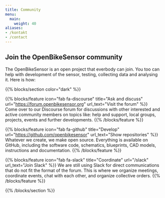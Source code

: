 ```yaml
---
title: Community
menu:
  main:
    weight: 40
aliases:
- /kontakt
- /contact
---
```


<section class="row td-box td-box--1 position-relative td-box--gradient td-box--height-auto">
<div class="container text-center td-arrow-down">
<span class="h4 mb-0">

# Join the OpenBikeSensor community

The OpenBikeSensor is an open project that everbody can join. You too can help
with development of the sensor, testing, collecting data and analysing it. Here is how:

</span>
</div>
</section>

{{% blocks/section color="dark" %}}

{{% blocks/feature icon="fab fa-discourse" title="Ask and discuss" url="https://forum.openbikesensor.org" url_text="Visit the forum" %}}
Come over to our Discourse forum for discussions with other interested and active community members
on topics like: help and support, local groups, projects, events and further developments.
{{% /blocks/feature %}}

{{% blocks/feature icon="fab fa-github" title="Develop" url="https://github.com/openbikesensor" url_text="Show repositories" %}}
Whatever we create, we make open source. Everything is available on GitHub,
including the software code, schematics, blueprints, CAD models, instructions
and documentation.
{{% /blocks/feature %}}

{{% blocks/feature icon="fab fa-slack" title="Coordinate" url="/slack" url_text="Join Slack" %}}
We are still using Slack for direct communications that do not fit the format
of the forum.  This is where we organize meetings, coordinate events, chat with
each other, and organize collective orders.
{{% /blocks/feature %}}

{{% /blocks/section %}}

